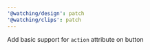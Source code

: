 ```yaml
---
'@watching/design': patch
'@watching/clips': patch
---
```


Add basic support for `action` attribute on button

